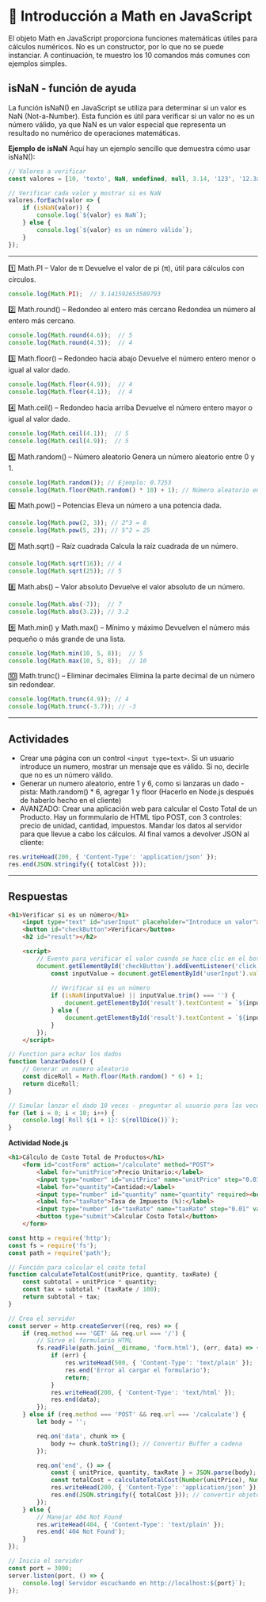 # 📌 Introducción a Math en JavaScript
El objeto Math en JavaScript proporciona funciones matemáticas útiles para cálculos numéricos. No es un constructor, por lo que no se puede instanciar. A continuación, te muestro los 10 comandos más comunes con ejemplos simples.



## isNaN - función de ayuda
La función isNaN() en JavaScript se utiliza para determinar si un valor es NaN (Not-a-Number). Esta función es útil para verificar si un valor no es un número válido, ya que NaN es un valor especial que representa un resultado no numérico de operaciones matemáticas.

__Ejemplo de isNaN__
Aquí hay un ejemplo sencillo que demuestra cómo usar isNaN():

```javascript
// Valores a verificar
const valores = [10, 'texto', NaN, undefined, null, 3.14, '123', '12.3abc'];

// Verificar cada valor y mostrar si es NaN
valores.forEach(valor => {
    if (isNaN(valor)) {
        console.log(`${valor} es NaN`);
    } else {
        console.log(`${valor} es un número válido`);
    }
});
```

--------------

1️⃣ Math.PI – Valor de π
Devuelve el valor de pi (π), útil para cálculos con círculos.

```javascript
console.log(Math.PI);  // 3.141592653589793
```

2️⃣ Math.round() – Redondeo al entero más cercano
Redondea un número al entero más cercano.

```javascript
console.log(Math.round(4.6));  // 5
console.log(Math.round(4.3));  // 4
```

3️⃣ Math.floor() – Redondeo hacia abajo
Devuelve el número entero menor o igual al valor dado.

```javascript
console.log(Math.floor(4.9));  // 4
console.log(Math.floor(4.1));  // 4
```


4️⃣ Math.ceil() – Redondeo hacia arriba
Devuelve el número entero mayor o igual al valor dado.

```javascript
console.log(Math.ceil(4.1));  // 5
console.log(Math.ceil(4.9));  // 5
```

5️⃣ Math.random() – Número aleatorio
Genera un número aleatorio entre 0 y 1.

```javascript
console.log(Math.random()); // Ejemplo: 0.7253
console.log(Math.floor(Math.random() * 10) + 1); // Número aleatorio entre 1 y 10
```

6️⃣ Math.pow() – Potencias
Eleva un número a una potencia dada.

```javascript
console.log(Math.pow(2, 3)); // 2^3 = 8
console.log(Math.pow(5, 2)); // 5^2 = 25
```

7️⃣ Math.sqrt() – Raíz cuadrada
Calcula la raíz cuadrada de un número.

```javascript
console.log(Math.sqrt(16)); // 4
console.log(Math.sqrt(25)); // 5
```

8️⃣ Math.abs() – Valor absoluto
Devuelve el valor absoluto de un número.

```javascript
console.log(Math.abs(-7));  // 7
console.log(Math.abs(3.2)); // 3.2
```

9️⃣ Math.min() y Math.max() – Mínimo y máximo
Devuelven el número más pequeño o más grande de una lista.

```javascript
console.log(Math.min(10, 5, 8));  // 5
console.log(Math.max(10, 5, 8));  // 10
```

🔟 Math.trunc() – Eliminar decimales
Elimina la parte decimal de un número sin redondear.

```javascript
console.log(Math.trunc(4.9)); // 4
console.log(Math.trunc(-3.7)); // -3
```

---

## Actividades

- Crear una página con un control `<input type=text>`. Si un usuario introduce un numero, mostrar un mensaje que es válido. Si no, decirle que no es un número válido.
- Generar un numero aleatorio, entre 1 y 6, como si lanzaras un dado - pista: Math.random() * 6, agregar 1 y floor (Hacerlo en Node.js después de haberlo hecho en el cliente)
- AVANZADO: Crear una aplicación web para calcular el Costo Total de un Producto. Hay un formmulario de HTML tipo POST, con 3 controles: precio de unidad, cantidad, impuestos. Mandar los datos al servidor para que llevue a cabo los cálculos. Al final vamos a devolver JSON al cliente: 

```javascript
res.writeHead(200, { 'Content-Type': 'application/json' });
res.end(JSON.stringify({ totalCost })); 
```
---

## Respuestas

```html
<h1>Verificar si es un número</h1>
    <input type="text" id="userInput" placeholder="Introduce un valor">
    <button id="checkButton">Verificar</button>
    <h2 id="result"></h2>

    <script>
        // Evento para verificar el valor cuando se hace clic en el botón
        document.getElementById('checkButton').addEventListener('click', function() {
            const inputValue = document.getElementById('userInput').value; // Obtener el valor del input
            
            // Verificar si es un número
            if (isNaN(inputValue) || inputValue.trim() === '') {
                document.getElementById('result').textContent = `${inputValue} no es un número válido.`;
            } else {
                document.getElementById('result').textContent = `${inputValue} es un número válido.`;
            }
        });
    </script>

```


```javascript
// Function para echar los dados
function lanzarDados() {
    // Generar un numero aleatorio
    const diceRoll = Math.floor(Math.random() * 6) + 1;
    return diceRoll;
}

// Simular lanzar el dado 10 veces - preguntar al usuario para las veces de simular
for (let i = 0; i < 10; i++) {
    console.log(`Roll ${i + 1}: ${rollDice()}`);
}
```




**Actividad Node.js**
```html
<h1>Cálculo de Costo Total de Productos</h1>
    <form id="costForm" action="/calculate" method="POST">
        <label for="unitPrice">Precio Unitario:</label>
        <input type="number" id="unitPrice" name="unitPrice" step="0.01" required><br><br>
        <label for="quantity">Cantidad:</label>
        <input type="number" id="quantity" name="quantity" required><br><br>
        <label for="taxRate">Tasa de Impuesto (%):</label>
        <input type="number" id="taxRate" name="taxRate" step="0.01" value="0"><br><br>
        <button type="submit">Calcular Costo Total</button>
    </form>

```

```javascript
const http = require('http');
const fs = require('fs');
const path = require('path');

// Función para calcular el costo total
function calculateTotalCost(unitPrice, quantity, taxRate) {
    const subtotal = unitPrice * quantity;
    const tax = subtotal * (taxRate / 100);
    return subtotal + tax;
}

// Crea el servidor
const server = http.createServer((req, res) => {
    if (req.method === 'GET' && req.url === '/') {
        // Sirve el formulario HTML
        fs.readFile(path.join(__dirname, 'form.html'), (err, data) => {
            if (err) {
                res.writeHead(500, { 'Content-Type': 'text/plain' });
                res.end('Error al cargar el formulario');
                return;
            }
            res.writeHead(200, { 'Content-Type': 'text/html' });
            res.end(data);
        });
    } else if (req.method === 'POST' && req.url === '/calculate') {
        let body = '';

        req.on('data', chunk => {
            body += chunk.toString(); // Convertir Buffer a cadena
        });

        req.on('end', () => {
            const { unitPrice, quantity, taxRate } = JSON.parse(body);
            const totalCost = calculateTotalCost(Number(unitPrice), Number(quantity), Number(taxRate));
            res.writeHead(200, { 'Content-Type': 'application/json' });
            res.end(JSON.stringify({ totalCost })); // convertir objeto a JSON string - JSON.parse({"name":"John","age":30}) => objeto
        });
    } else {
        // Manejar 404 Not Found
        res.writeHead(404, { 'Content-Type': 'text/plain' });
        res.end('404 Not Found');
    }
});

// Inicia el servidor
const port = 3000;
server.listen(port, () => {
    console.log(`Servidor escuchando en http://localhost:${port}`);
});

```